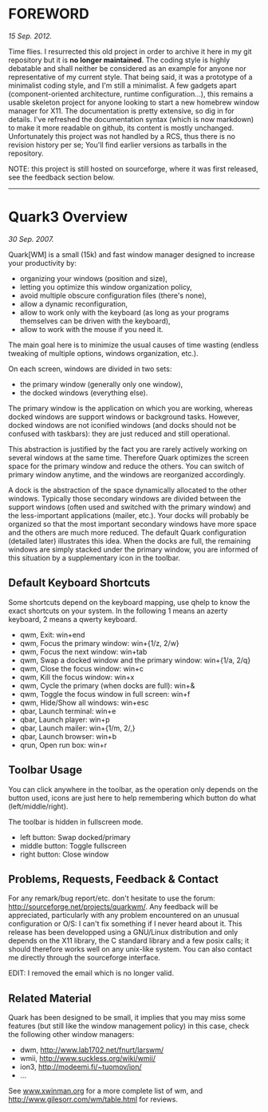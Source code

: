FOREWORD
========

_15 Sep. 2012._

Time flies.
I resurrected this old project in order to archive it here in my git repository but it is **no longer maintained**.
The coding style is highly debatable and shall neither be considered as an example for anyone nor representative of my current style.
That being said, it was a prototype of a minimalist coding style, and I'm still a minimalist.
A few gadgets apart (component-oriented architecture, runtime configuration...),
this remains a usable skeleton project for anyone looking to start a new homebrew window manager for X11.
The documentation is pretty extensive, so dig in for details.
I've refreshed the documentation syntax (which is now markdown) to make it more readable on github, its content is mostly unchanged.
Unfortunately this project was not handled by a RCS, thus there is no revision history per se;
You'll find earlier versions as tarballs in the repository.

NOTE: this project is still hosted on sourceforge, where it was first released, see the feedback section below.

* * *

Quark3 Overview
===============

_30 Sep. 2007._

Quark[WM] is a small (15k) and fast window manager designed to
increase your productivity by:
- organizing your windows (position and size),
- letting you optimize this window organization policy,
- avoid multiple obscure configuration files (there's none),
- allow a dynamic reconfiguration,
- allow to work only with the keyboard (as long as your programs
  themselves can be driven with the keyboard),
- allow to work with the mouse if you need it.

The main goal here is to minimize the usual causes of time wasting
(endless tweaking of multiple options, windows organization, etc.).

On each screen, windows are divided in two sets:
- the primary window (generally only one window),
- the docked windows (everything else).

The primary window is the application on which you are working,
whereas docked windows are support windows or background tasks.
However, docked windows are not iconified windows (and docks
should not be confused with taskbars): they are just reduced and
still operational.

This abstraction is justified by the fact you are rarely actively
working on several windows at the same time. Therefore Quark optimizes
the screen space for the primary window and reduce the others. You
can switch of primary window anytime, and the windows are reorganized
accordingly.

A dock is the abstraction of the space dynamically allocated to the
other windows. Typically those secondary windows are divided between
the support windows (often used and switched with the primary window)
and the less-important applications (mailer, etc.). Your docks will
probably be organized so that the most important secondary windows
have more space and the others are much more reduced. The default
Quark configuration (detailed later) illustrates this idea. When the
docks are full, the remaining windows are simply stacked under the
primary window, you are informed of this situation by a supplementary
icon in the toolbar.

Default Keyboard Shortcuts
--------------------------

Some shortcuts depend on the keyboard mapping, use qhelp to
know the exact shortcuts on your system. In the following
1 means an azerty keyboard, 2 means a qwerty keyboard.

- qwm, Exit: win+end
- qwm, Focus the primary window: win+{1/z, 2/w}
- qwm, Focus the next window: win+tab
- qwm, Swap a docked window and the primary window: win+{1/a, 2/q}
- qwm, Close the focus window: win+c
- qwm, Kill the focus window: win+x
- qwm, Cycle the primary (when docks are full): win+&
- qwm, Toggle the focus window in full screen: win+f
- qwm, Hide/Show all windows: win+esc
- qbar, Launch terminal: win+e
- qbar, Launch player: win+p
- qbar, Launch mailer: win+{1/m, 2/,}
- qbar, Launch browser: win+b
- qrun, Open run box: win+r

Toolbar Usage
-------------

You can click anywhere in the toolbar, as the operation only
depends on the button used, icons are just here to help
remembering which button do what (left/middle/right).

The toolbar is hidden in fullscreen mode.

- left button: Swap docked/primary
- middle button: Toggle fullscreen
- right button: Close window


Problems, Requests, Feedback & Contact
--------------------------------------

For any remark/bug report/etc. don't hesitate to use the forum:
http://sourceforge.net/projects/quarkwm/. Any feedback will be
appreciated, particularly with any problem encountered on an unusual
configuration or O/S: I can't fix something if I never heard about it.
This release has been developped using a GNU/Linux distribution and
only depends on the X11 library, the C standard library and a few
posix calls; it should therefore works well on any unix-like system.
You can also contact me directly through the sourceforge interface.

EDIT: I removed the email which is no longer valid.

Related Material
----------------

Quark has been designed to be small, it implies that you may miss
some features (but still like the window management policy) in
this case, check the following other window managers:
- dwm, http://www.lab1702.net/fnurt/larswm/ 
- wmii, http://www.suckless.org/wiki/wmii/
- ion3, http://modeemi.fi/~tuomov/ion/
- ...

See www.xwinman.org for a more complete list of wm, and
http://www.gilesorr.com/wm/table.html for reviews.

